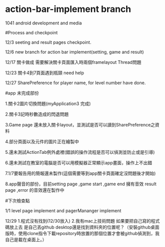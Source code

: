 # action-bar-implement branch 
1041 android development and media 


#Process and checkpoint

12/3 seeting and result pages checkpoint.

12/6 new branch for action bar implement(setting, game and result)

12/17 關卡做成 需要解決關卡頁面匯入時兩個framelayout Thread問題

12/23 關卡4到7頁面遇到瓶頸 need help

12/27 SharePreference for player name, for level number have done.

#app 未完成部份

1.關卡2圖片切換問題(myApplication3 完成)

2.關卡3記時秒數造成的閃退問題

3.Game page 還未放入關卡layout，並測試是否可以讀到SharePreference之資料

4.部分頁面以及元件的圖片正在繪製中

5.還未測試ActionTab例外處裡(錯誤的操作流程是否可以偵測並防止或是引導)

6.還未測試在教室的電腦是否可以用模擬器正常顯示app畫面，操作上不出錯

7.1/7要報告用的簡報還未製作(這個需要等到app關卡頁面確定沒問題後才開始)

8.app聲音的部份，目前setting page ,game start ,game end 擁有音效 result page ,error 的音效還在製作中


#下次檢查點

1/1 level page implement and pagerMananger implement

12/29
1.程式沒有找到(12/30放入)
2.我有mac上技術問題
  如果要把自己寫的程式碼放上去
  是自己丟github desktop還是找到資料夾的位置呢？（安裝github桌面版時，使用clone指令下載repository時放置的那個位置才會被github偵測到，我自己是載在桌面上。）
